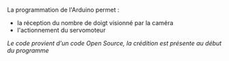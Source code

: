 La programmation de l'Arduino permet :
- la réception du nombre de doigt visionné par la caméra
- l'actionnement du servomoteur

*Le code provient d'un code Open Source, la crédition est présente au début du programme*
